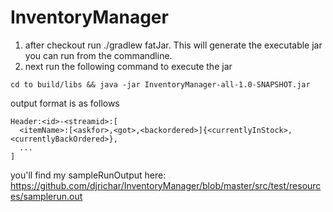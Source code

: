 # InventoryManager

1. after checkout run ./gradlew fatJar.   This will generate the executable jar you can run from the commandline.
2. next run the following command to execute the jar
```
cd to build/libs && java -jar InventoryManager-all-1.0-SNAPSHOT.jar
```

output format is as follows
```
Header:<id>-<streamid>:[
  <itemName>:[<askfor>,<got>,<backordered>]{<currentlyInStock>,<currentlyBackOrdered>},
  ...
]
```

you'll find my sampleRunOutput here: https://github.com/djrichar/InventoryManager/blob/master/src/test/resources/samplerun.out
